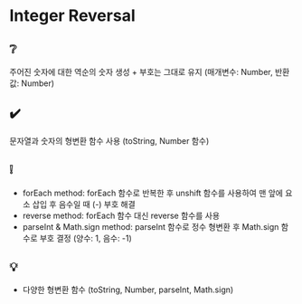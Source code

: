 # Integer Reversal

## ❔

주어진 숫자에 대한 역순의 숫자 생성 + 부호는 그대로 유지 (매개변수: Number, 반환값: Number)

## ✔️

문자열과 숫자의 형변환 함수 사용 (toString, Number 함수)

## ❕

- forEach method: forEach 함수로 반복한 후 unshift 함수를 사용하여 맨 앞에 요소 삽입 후 음수일 때 (-) 부호 해결
- reverse method: forEach 함수 대신 reverse 함수를 사용
- parseInt & Math.sign method: parseInt 함수로 정수 형변환 후 Math.sign 함수로 부호 결정 (양수: 1, 음수: -1)

## 💡

- 다양한 형변환 함수 (toString, Number, parseInt, Math.sign)
